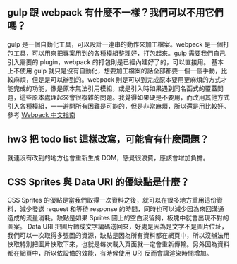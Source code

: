 ## gulp 跟 webpack 有什麼不一樣？我們可以不用它們嗎？

gulp 是一個自動化工具，可以設計一連串的動作來加工檔案。webpack 是一個打包工具，可以用來把專案用到的各種模組整理好，打包起來。gulp 需要我們自己引入需要的 plugin，webpack 的打包則是已經內建好了的，可以直接用。
基本上不使用 gulp 就只是沒有自動化，想要加工檔案的話全部都要一個一個手動，比較麻煩，但是是可以辦到的。webpack 則是可以到完成原本要用更麻煩的方式才能完成的功能，像是原本無法引用模組，或是引入時如果遇到同名函式的覆蓋問題，這些原本處理起來會很複雜的問題。我覺得如果硬是不要用，而改用其他方式引入各種模組，一一避開所有困難是可能的，但是非常麻煩，所以還是用比較好。
參考
[Webpack 中文指南
](https://zhaoda.net/webpack-handbook/index.html)

## hw3 把 todo list 這樣改寫，可能會有什麼問題？

就連沒有改到的地方也會重新生成 DOM，感覺很浪費，應該會增加負擔。

## CSS Sprites 與 Data URI 的優缺點是什麼？

CSS Sprites 的優點是當我們取得一次資料之後，就可以在很多地方重用這份資料，減少發送 request 和等待 response 的時間，同時也可以減少因為來回溝通造成的流量消耗。缺點是如果 Sprites 圖上的空白沒留夠，板塊中就會出現不對的圖案。
Data URI 把圖片轉成文字編碼送回來，好處是因為是文字不是圖片位址，我們可以一次取得多張圖的資源，缺點是因為所有資料都在網頁中，所以沒辦法用快取特別把圖片快取下來，也就是每次載入頁面就一定會重新傳輸。另外因為資料都在網頁中，所以依設備的效能，有時候使用 URI 反而會讓渲染時間增加。
